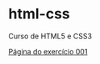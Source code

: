 # html-css
 Curso de HTML5 e CSS3


<a href="htttps://lucasdaltroso.github.io/html-css/exercicios/ex001/index.html">Página do exercício 001</a>